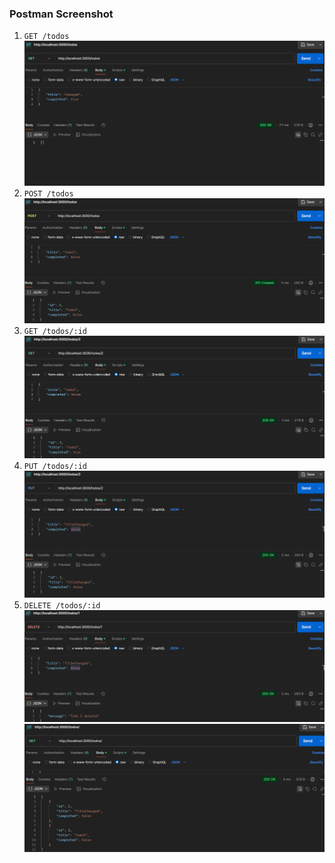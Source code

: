 ### Postman Screenshot
1. `GET /todos`
![alt text](<螢幕擷取畫面 2025-03-08 160835.png>)
2. `POST /todos`
![alt text](<螢幕擷取畫面 2025-03-08 161244.png>)
3. `GET /todos/:id`
![alt text](<螢幕擷取畫面 2025-03-08 161308.png>)
4. `PUT /todos/:id`
![alt text](<螢幕擷取畫面 2025-03-08 161347.png>)
5. `DELETE /todos/:id`
![alt text](<螢幕擷取畫面 2025-03-08 161406.png>)
![alt text](<螢幕擷取畫面 2025-03-08 161424.png>)